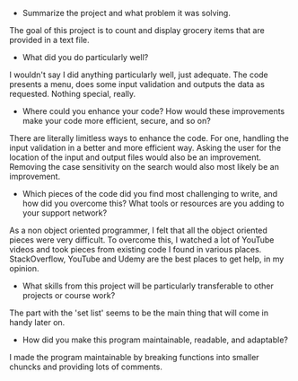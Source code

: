 * Summarize the project and what problem it was solving.

The goal of this project is to count and display grocery items that are provided in a text file.

* What did you do particularly well?

I wouldn't say I did anything particularly well, just adequate.  The code presents a menu, does some input validation and outputs the data as requested.  Nothing special, really.

* Where could you enhance your code? How would these improvements make your code more efficient, secure, and so on?

There are literally limitless ways to enhance the code.  For one, handling the input validation in a better and more efficient way.  Asking the user for the location of the input and output files would also be an improvement.  Removing the case sensitivity on the search would also most likely be an improvement.  

* Which pieces of the code did you find most challenging to write, and how did you overcome this? What tools or resources are you adding to your support network?

As a non object oriented programmer, I felt that all the object oriented pieces were very difficult.  To overcome this, I watched a lot of YouTube videos and took pieces from existing code I found in various places.  StackOverflow, YouTube and Udemy are the best places to get help, in my opinion.

* What skills from this project will be particularly transferable to other projects or course work?

The part with the 'set list' seems to be the main thing that will come in handy later on.

* How did you make this program maintainable, readable, and adaptable?

I made the program maintainable by breaking functions into smaller chuncks and providing lots of comments.
